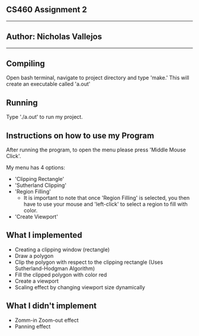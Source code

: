 CS460 Assignment 2
---
---
Author: Nicholas Vallejos
---
---

Compiling
---
Open bash terminal, navigate to project directory and type 'make.'
This will create an executable called 'a.out'

Running
---
Type './a.out' to run my project.

Instructions on how to use my Program
---
After running the program, to open the menu please press 'Middle Mouse Click'.

My menu has 4 options:
- 'Clipping Rectangle'
- 'Sutherland Clipping'
- 'Region Filling'
	- It is important to note that once 'Region Filling' is selected, you then have to use your mouse and 'left-click' to select a region to fill with color.
- 'Create Viewport'

What I implemented
---
- Creating a clipping window (rectangle)
- Draw a polygon
- Clip the polygon with respect to the clipping rectangle (Uses Sutherland-Hodgman Algorithm)
- Fill the clipped polygon with color red
- Create a viewport
- Scaling effect by changing viewport size dynamically

What I didn't implement
---
- Zomm-in Zoom-out effect
- Panning effect
